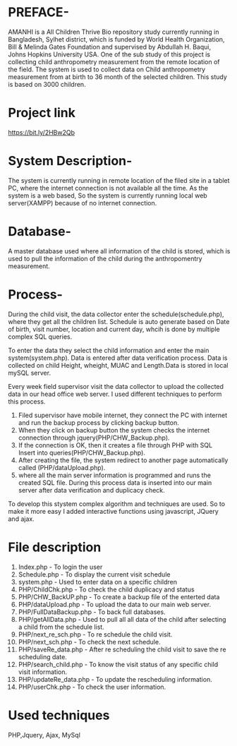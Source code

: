 # PREFACE-
AMANHI is a All Children Thrive Bio repository study currently running in Bangladesh, Sylhet district, which is funded by World Health Organization, Bill & Melinda Gates Foundation and supervised by Abdullah H. Baqui, Johns Hopkins University USA. One of the sub study of this project is collecting child anthropometry measurement from the remote location of the field. 
The system is used to collect data on Child anthropometry measurement from at birth to 36 month of the selected children. This study is based on 3000 children.
# Project link
https://bit.ly/2HBw2Qb

# System Description-
The system is currently running in remote location of the filed site in a tablet PC, where the internet connection is not available all the time. As the system is a web based, So the system is currently running local web server(XAMPP) because of no internet connection.  

# Database-
A master database used where all information of the child is stored, which is used to pull the information of the child during the anthropomentry measurement.

# Process-
During the child visit, the data collector enter the schedule(schedule.php), where they get all the children list. Schedule is auto generate based on Date of birth, visit number, location and current day, whcih is done by multiple complex SQL queries.

To enter the data they select the child information and enter the main system(system.php). Data is entered after data verification process. Data is collected on child Height, wheight, MUAC and Length.Data is stored in local mySQL server. 

Every week field supervisor visit the data collector to upload the collected data in our head office web server. I used different techniques to perform this process.
1. Filed supervisor have mobile internet, they connect the PC with internet and run the backup process by clicking backup button. 
2. When they click on backup button the system checks the internet connection through jquery(PHP/CHW_Backup.php).
3. If the connection is OK, then it creates a file through PHP with SQL Insert into queries(PHP/CHW_Backup.php).
4. After creating the file, the system redirect to another page automatically called (PHP/dataUpload.php).
5. where all the main server information is programmed and runs the created SQL file. During this process data is inserted into our main server after data verification and duplicacy check.

To develop this stystem complex algorithm and techniques are used. So to make it more easy I added interactive functions using javascript, JQuery and ajax.

# File description 
1. Index.php - To login the user
2. Schedule.php - To display the current visit schedule
3. system.php - Used to enter data on a specific children
4. PHP/ChildChk.php - To check the child duplicacy and status
5. PHP/CHW_BackUP.php - To create a backup file of the enterted data
6. PHP/dataUpload.php - To upload the data to our main web server.
7. PHP/FullDataBackup.php - To back full databases.
8. PHP/getAllData.php - Used to pull all all data of the child after selecting a child from the schedule list.
9. PHP/next_re_sch.php - To re schedule the child visit.
10. PHP/next_sch.php - To check the next schedule.
11. PHP/saveRe_data.php - After re scheduling the child visit to save the re scheduling date.
12. PHP/search_child.php - To know the visit status of any specific child visit information.
13. PHP/updateRe_data.php - To update the rescheduling information.
14. PHP/userChk.php - To check the user information.
# Used techniques
PHP,Jquery, Ajax, MySql
